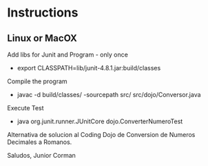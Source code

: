 # Instructions

## Linux or MacOX

Add libs for Junit and Program - only once

- export CLASSPATH=lib/junit-4.8.1.jar:build/classes

Compile the program

- javac -d build/classes/ -sourcepath src/ src/dojo/Conversor.java

Execute Test

- java org.junit.runner.JUnitCore dojo.ConverterNumeroTest

Alternativa de solucion al Coding Dojo de Conversion de Numeros Decimales a Romanos.

Saludos,
Junior Corman
